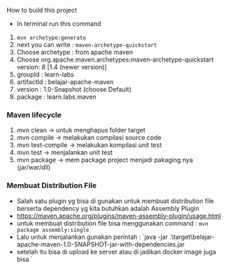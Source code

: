 How to build this project

* In terminal run this command
  <br>
1. `mvn archetype:generate`
2. next you can write : `maven-archetype-quickstart`
3. Choose archetype : from apache maven
4. Choose org.apache.maven.archetypes:maven-archetype-quickstart version: 8 [1.4 (newer version)]
5. groupId : learn-labs
6. artifactId : belajar-apache-maven
7. version : 1.0-Snapshot (choose Default)
8. package : learn.labs.maven


### Maven lifecycle
1. mvn clean -> untuk menghapus folder target
2. mvn compile -> melakukan compilasi source code
3. mvn test-compile -> melakukan kompilasi unit test
4. mvn test -> menjalankan unit test
5. mvn package -> mem package project menjadi pakaging nya (jar/war/dll)


### Membuat Distribution File
* Salah satu plugin yg bisa di gunakan untuk membuat distribution file berserta dependency yg kita butuhkan adalah Assembly Plugin
* https://maven.apache.org/plugins/maven-assembly-plugin/usage.html
* untuk membuat distribution file bisa menggunakan command : `mvn package assembly:single`
* Lalu untuk menjalankan gunakan perintah : `java -jar .\target\belajar-apache-maven-1.0-SNAPSHOT-jar-with-dependencies.jar
* setelah itu bisa di upload ke server atau di jadikan docker image juga bisa
  `

